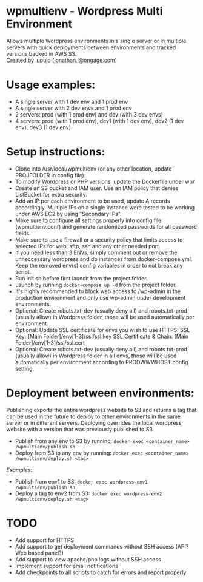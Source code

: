 # wpmultienv - Wordpress Multi Environment
Allows multiple Wordpress environments in a single server or in multiple servers with quick deployments between environments and tracked versions backed in AWS S3. \
Created by lupujo (jonathan.l@ongage.com)

# Usage examples:
* A single server with 1 dev env and 1 prod env
* A single server with 2 dev envs and 1 prod env
* 2 servers: prod (with 1 prod env) and dev (with 3 dev envs)
* 4 servers: prod (with 1 prod env), dev1 (with 1 dev env), dev2 (1 dev env), dev3 (1 dev env)

# Setup instructions:
* Clone into /usr/local/wpmultienv (or any other location, update PROJFOLDER in config file)
* To modify Wordpress or PHP versions, update the Dockerfile under wp/
* Create an S3 bucket and IAM user. Use an IAM policy that denies ListBucket for extra security.
* Add an IP per each environment to be used, update A records accordingly. Multiple IPs on a single instance were tested to be working under AWS EC2 by using "Secondary IPs".
* Make sure to configure all settings properly into config file (wpmultienv.conf) and generate randomized passwords for all password fields.
* Make sure to use a firewall or a security policy that limits access to selected IPs for web, sftp, ssh and any other needed port.
* If you need less than 3 ENVs, simply comment out or remove the unneccessary wordpress and db instances from docker-compose.yml. Keep the removed env(s) config variables in order to not break any script.
* Run init.sh before first launch from the project folder.
* Launch by running ```docker-compose up -d``` from the project folder.
* It's highly recommended to block web access to /wp-admin in the production environment and only use wp-admin under development environments.
* Optional: Create robots.txt-dev (usually deny all) and robots.txt-prod (usually allow) in Wordpress folder, those will be used automatically per environment.
* Optional: Update SSL certificate for envs you wish to use HTTPS:
  SSL Key: [Main Folder]/env[1-3]/ssl/ssl.key
  SSL Certificate & Chain: [Main Folder]/env[1-3]/ssl/ssl.cert
* Optional: Create robots.txt-dev (usually deny all) and robots.txt-prod (usually allow) in Wordpress folder in all envs, those will be used automatically per environment according to PRODWWWHOST config setting.

# Deployment between environments:
Publishing exports the entire wordpress website to S3 and returns a tag that can be used in the future to deploy to other environments in the same server or in different servers. Deploying overrides the local wordpress website with a version that was previously published to S3.
* Publish from any env to S3 by running:
```docker exec <container_name> /wpmultienv/publish.sh```
* Deploy from S3 to any env by running:
```docker exec <container_name> /wpmultienv/deploy.sh <tag>```

_Examples:_

* Publish from env1 to S3:
```docker exec wordpress-env1 /wpmultienv/publish.sh```
* Deploy a tag to env2 from S3:
```docker exec wordpress-env2 /wpmultienv/deploy.sh <tag>```

# TODO
* Add support for HTTPS
* Add support to get deployment commands without SSH access (API? Web based panel?)
* Add support to view apache/php logs without SSH access
* Implement support for email notifications
* Add checkpoints to all scripts to catch for errors and report properly
